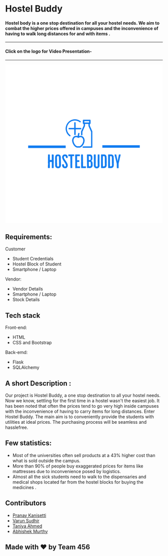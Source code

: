 # Hostel Buddy

#### Hostel body is a one stop destination for all your hostel needs. We aim to combat the higher prices offered in campuses and the inconvenience of having to walk long distances for and with items .
--------------------------
#### Click on the logo for Video Presentation-
--------------------------

<p align="center">


<a href="https://youtu.be/bTiUvrcyhQ0"><img src="./Squid Games/static/hostelbuddy.png" alt="drawing" width="1000"></a>

</p>

## Requirements:
Customer
   - Student Credentials
   - Hostel Block of Student
   - Smartphone / Laptop

Vendor:
   - Vendor Details
   - Smartphone / Laptop
   - Stock Details 
 
##  Tech stack 
 
Front-end:
- HTML
- CSS and Bootstrap 

Back-emd:
- Flask
- SQLAlchemy
   
## A short Description :
  
Our project is Hostel Buddy, a one stop destination to all your hostel needs.
Now we know, settling for the first time in a hostel wasn't the easiest job.
It has been noted that often the prices tend to go very high inside campuses with the inconvenience of having to carry items for long distances.
Enter Hostel Buddy.
The main aim is to conveniently provide the students with utilities at ideal prices. The purchasing process will be seamless and hasslefree.

## Few statistics:

- Most of the universities often sell products at a 43% higher cost than what is sold outside the campus.
- More than 90% of people buy exaggerated prices for items like mattresses due to inconvenience posed by logistics.
- Almost all the sick students need to walk to the dispensaries and medical shops located far from the hostel blocks for buying the medicines .

## Contributors  

- <a href = "https://github.com/pran-ayyy" > Pranay Kanisetti</a> 
- <a href = "https://github.com/varun10sudhir" > Varun Sudhir</a> 
- <a href = "https://github.com/taniyeahh7" > Taniya Ahmed</a> 
- <a href = "https://github.com/abhi-shek-09" > Abhishek Murthy</a> 
  
## Made with :heart: by Team 456
 
